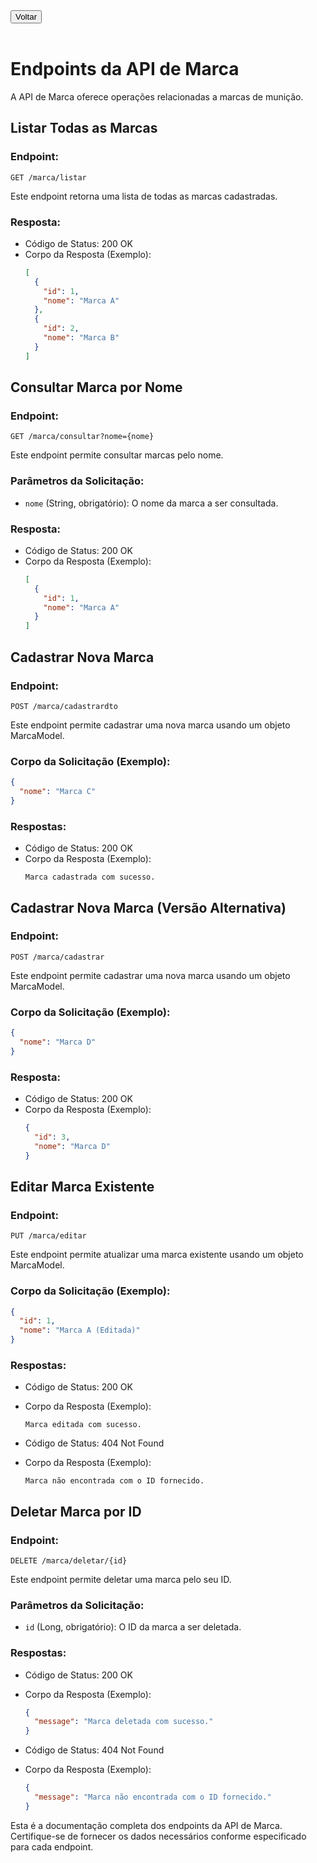 <a href="../documentacaoAPI.md">
    <button>Voltar</button>
</a>
<br>
<br>

# Endpoints da API de Marca

A API de Marca oferece operações relacionadas a marcas de munição.

## Listar Todas as Marcas

### Endpoint:
```
GET /marca/listar
```

Este endpoint retorna uma lista de todas as marcas cadastradas.

### Resposta:

- Código de Status: 200 OK
- Corpo da Resposta (Exemplo):
  ```json
  [
    {
      "id": 1,
      "nome": "Marca A"
    },
    {
      "id": 2,
      "nome": "Marca B"
    }
  ]
  ```

## Consultar Marca por Nome

### Endpoint:
```
GET /marca/consultar?nome={nome}
```

Este endpoint permite consultar marcas pelo nome.

### Parâmetros da Solicitação:

- `nome` (String, obrigatório): O nome da marca a ser consultada.

### Resposta:

- Código de Status: 200 OK
- Corpo da Resposta (Exemplo):
  ```json
  [
    {
      "id": 1,
      "nome": "Marca A"
    }
  ]
  ```

## Cadastrar Nova Marca

### Endpoint:
```
POST /marca/cadastrardto
```

Este endpoint permite cadastrar uma nova marca usando um objeto MarcaModel.

### Corpo da Solicitação (Exemplo):
```json
{
  "nome": "Marca C"
}
```

### Respostas:

- Código de Status: 200 OK
- Corpo da Resposta (Exemplo):
  ```
  Marca cadastrada com sucesso.
  ```

## Cadastrar Nova Marca (Versão Alternativa)

### Endpoint:
```
POST /marca/cadastrar
```

Este endpoint permite cadastrar uma nova marca usando um objeto MarcaModel.

### Corpo da Solicitação (Exemplo):
```json
{
  "nome": "Marca D"
}
```

### Resposta:

- Código de Status: 200 OK
- Corpo da Resposta (Exemplo):
  ```json
  {
    "id": 3,
    "nome": "Marca D"
  }
  ```

## Editar Marca Existente

### Endpoint:
```
PUT /marca/editar
```

Este endpoint permite atualizar uma marca existente usando um objeto MarcaModel.

### Corpo da Solicitação (Exemplo):
```json
{
  "id": 1,
  "nome": "Marca A (Editada)"
}
```

### Respostas:

- Código de Status: 200 OK
- Corpo da Resposta (Exemplo):
  ```
  Marca editada com sucesso.
  ```

- Código de Status: 404 Not Found
- Corpo da Resposta (Exemplo):
  ```
  Marca não encontrada com o ID fornecido.
  ```

## Deletar Marca por ID

### Endpoint:
```
DELETE /marca/deletar/{id}
```

Este endpoint permite deletar uma marca pelo seu ID.

### Parâmetros da Solicitação:

- `id` (Long, obrigatório): O ID da marca a ser deletada.

### Respostas:

- Código de Status: 200 OK
- Corpo da Resposta (Exemplo):
  ```json
  {
    "message": "Marca deletada com sucesso."
  }
  ```

- Código de Status: 404 Not Found
- Corpo da Resposta (Exemplo):
  ```json
  {
    "message": "Marca não encontrada com o ID fornecido."
  }
  ```

Esta é a documentação completa dos endpoints da API de Marca. Certifique-se de fornecer os dados necessários conforme especificado para cada endpoint.